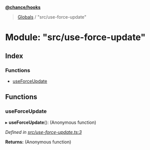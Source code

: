 **[@chance/hooks](../README.md)**

> [Globals](../globals.md) / "src/use-force-update"

# Module: "src/use-force-update"

## Index

### Functions

* [useForceUpdate](_src_use_force_update_.md#useforceupdate)

## Functions

### useForceUpdate

▸ **useForceUpdate**(): (Anonymous function)

*Defined in [src/use-force-update.ts:3](https://github.com/chaance/hooks/blob/8a20513/src/use-force-update.ts#L3)*

**Returns:** (Anonymous function)
